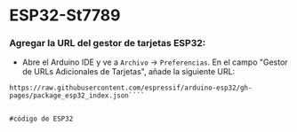 # ESP32-St7789

### Agregar la URL del gestor de tarjetas ESP32:

- Abre el Arduino IDE y ve a `Archivo` -> `Preferencias`. En el campo "Gestor de URLs Adicionales de Tarjetas", añade la siguiente URL:

```text
https://raw.githubusercontent.com/espressif/arduino-esp32/gh-pages/package_esp32_index.json````


#código de ESP32
